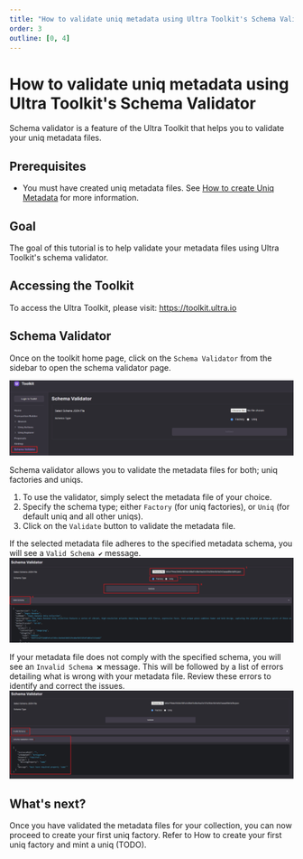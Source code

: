 ```yaml
---
title: "How to validate uniq metadata using Ultra Toolkit's Schema Validator"
order: 3
outline: [0, 4]
---
```


# How to validate uniq metadata using Ultra Toolkit's Schema Validator

Schema validator is a feature of the Ultra Toolkit that helps you to validate your uniq metadata files.

## Prerequisites

-   You must have created uniq metadata files. See [How to create Uniq Metadata](./how-to-create-uniq-metadata.md) for more information.

## Goal

The goal of this tutorial is to help validate your metadata files using Ultra Toolkit's schema validator.

## Accessing the Toolkit

To access the Ultra Toolkit, please visit: https://toolkit.ultra.io

## Schema Validator

Once on the toolkit home page, click on the `Schema Validator` from the sidebar to open the schema validator page.

![](./images/schema-validator-default.png)

Schema validator allows you to validate the metadata files for both; uniq factories and uniqs.

1. To use the validator, simply select the metadata file of your choice.
2. Specify the schema type; either `Factory` (for uniq factories), or `Uniq` (for default uniq and all other uniqs).
3. Click on the `Validate` button to validate the metadata file.

If the selected metadata file adheres to the specified metadata schema, you will see a `Valid Schema ✔️` message.
![](./images/schema-validator-valid-factory.png)

If your metadata file does not comply with the specified schema, you will see an `Invalid Schema ❌` message. This will be followed by a list of errors detailing what is wrong with your metadata file. Review these errors to identify and correct the issues.
![](./images/schema-validator-invalid-factory.png)

## What's next?

Once you have validated the metadata files for your collection, you can now proceed to create your first uniq factory. Refer to How to create your first uniq factory and mint a uniq (TODO).
